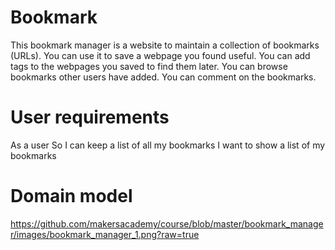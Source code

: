 # Bookmark 

 This bookmark manager is a website to maintain a collection of bookmarks (URLs). You can use it to save a webpage you found useful. You can add tags to the webpages you saved to find them later. You can browse bookmarks other users have added. You can comment on the bookmarks.

 # User requirements 

 As a user 
 So I can keep a list of all my bookmarks
 I want to show a list of my bookmarks 

 # Domain model

 https://github.com/makersacademy/course/blob/master/bookmark_manager/images/bookmark_manager_1.png?raw=true